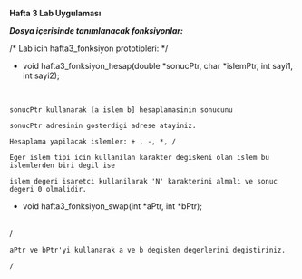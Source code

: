 **Hafta 3 Lab Uygulaması** 

***Dosya içerisinde tanımlanacak fonksiyonlar:*** 

/*  Lab icin hafta3_fonksiyon prototipleri: */

- void hafta3_fonksiyon_hesap(double *sonucPtr, char *islemPtr, int sayi1, int sayi2);
<br>


    sonucPtr kullanarak [a islem b] hesaplamasinin sonucunu 

    sonucPtr adresinin gosterdigi adrese atayiniz.

    Hesaplama yapilacak islemler: + , -, *, /

    Eger islem tipi icin kullanilan karakter degiskeni olan islem bu islemlerden biri degil ise

    islem degeri isaretci kullanilarak 'N' karakterini almali ve sonuc degeri 0 olmalidir.
    


- void hafta3_fonksiyon_swap(int *aPtr, int *bPtr);
<br>
/

    aPtr ve bPtr'yi kullanarak a ve b degisken degerlerini degistiriniz.

    /

